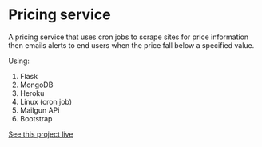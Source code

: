 # Pricing service


A pricing service that uses cron jobs to scrape sites for price information then emails alerts to end users when the price fall below a specified value.


Using:

1. Flask
2. MongoDB
3. Heroku
4. Linux (cron job)
5. Mailgun APi
6. Bootstrap

[See this project live](https://pricing-service-exercise.herokuapp.com/)